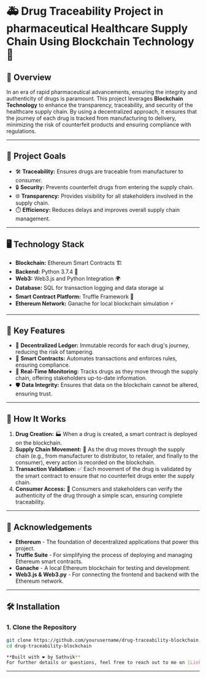 # 🚑 **Drug Traceability Project in pharmaceutical Healthcare Supply Chain Using Blockchain Technology** 🔗

## 🌟 **Overview**
In an era of rapid pharmaceutical advancements, ensuring the integrity and authenticity of drugs is paramount. This project leverages **Blockchain Technology** to enhance the transparency, traceability, and security of the healthcare supply chain. By using a decentralized approach, it ensures that the journey of each drug is tracked from manufacturing to delivery, minimizing the risk of counterfeit products and ensuring compliance with regulations.

---

## 🎯 **Project Goals**

- 🛠️ **Traceability:** Ensures drugs are traceable from manufacturer to consumer.
- 🔒 **Security:** Prevents counterfeit drugs from entering the supply chain.
- 🌐 **Transparency:** Provides visibility for all stakeholders involved in the supply chain.
- ⏱️ **Efficiency:** Reduces delays and improves overall supply chain management.

---

## 🖥️ **Technology Stack**
- **Blockchain:** Ethereum Smart Contracts 🏗️
- **Backend:** Python 3.7.4 🐍
- **Web3:** Web3.js and Python Integration 🌍
- **Database:** SQL for transaction logging and data storage 📊
- **Smart Contract Platform:** Truffle Framework 🔨
- **Ethereum Network:** Ganache for local blockchain simulation ⚡

---

## 🚀 **Key Features**
- 📝 **Decentralized Ledger:** Immutable records for each drug's journey, reducing the risk of tampering.
- 🤖 **Smart Contracts:** Automates transactions and enforces rules, ensuring compliance.
- 📡 **Real-Time Monitoring:** Tracks drugs as they move through the supply chain, offering stakeholders up-to-date information.
- 🛡️ **Data Integrity:** Ensures that data on the blockchain cannot be altered, ensuring trust.

---

## 🔧 **How It Works**
1. **Drug Creation:** 🏭 When a drug is created, a smart contract is deployed on the blockchain.
2. **Supply Chain Movement:** 🚚 As the drug moves through the supply chain (e.g., from manufacturer to distributor, to retailer, and finally to the consumer), every action is recorded on the blockchain.
3. **Transaction Validation:** ✅ Each movement of the drug is validated by the smart contract to ensure that no counterfeit drugs enter the supply chain.
4. **Consumer Access:** 📲 Consumers and stakeholders can verify the authenticity of the drug through a simple scan, ensuring complete traceability.

---

## 🙏 **Acknowledgements**
- **Ethereum** - The foundation of decentralized applications that power this project.
- **Truffle Suite** - For simplifying the process of deploying and managing Ethereum smart contracts.
- **Ganache** - A local Ethereum blockchain for testing and development.
- **Web3.js & Web3.py** - For connecting the frontend and backend with the Ethereum network.

---

## 🛠️ **Installation**

### 1. **Clone the Repository**

```bash
git clone https://github.com/yourusername/drug-traceability-blockchain.git
cd drug-traceability-blockchain

**Built with ❤️ by Sathvik**  
For further details or questions, feel free to reach out to me on [LinkedIn](https://www.linkedin.com/in/sathvik-ch-ab37a8230/).

```
---

